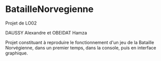 BatailleNorvegienne
===================

Projet de LO02

DAUSSY Alexandre et OBEIDAT Hamza

Projet constituant à reproduire le fonctionnement d'un jeu de la Bataille Norvégienne, dans un premier temps, dans la console, puis en interface graphique.
